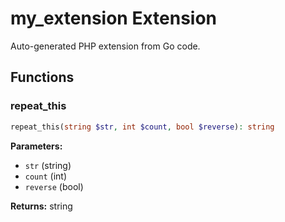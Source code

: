 # my_extension Extension

Auto-generated PHP extension from Go code.

## Functions

### repeat_this

```php
repeat_this(string $str, int $count, bool $reverse): string
```

**Parameters:**

- `str` (string)
- `count` (int)
- `reverse` (bool)

**Returns:** string


